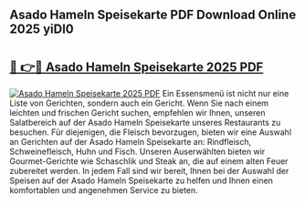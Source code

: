 ## Asado Hameln Speisekarte PDF Download Online 2025 yiDI0

# <h2><a href="http://gc8ucmr.nevu.top/?p=Asado+Hameln+Speisekarte">🔗 👉🔴 Asado Hameln Speisekarte 2025 PDF</a></h2>

[![Asado Hameln Speisekarte 2025 PDF](https://i.imgur.com/dBaPXMq.png)](http://gc8ucmr.nevu.top/?p=Asado+Hameln+Speisekarte)
Ein Essensmenü ist nicht nur eine Liste von Gerichten, sondern auch ein Gericht. Wenn Sie nach einem leichten und frischen Gericht suchen, empfehlen wir Ihnen, unseren Salatbereich auf der Asado Hameln Speisekarte unseres Restaurants zu besuchen. Für diejenigen, die Fleisch bevorzugen, bieten wir eine Auswahl an Gerichten auf der Asado Hameln Speisekarte an: Rindfleisch, Schweinefleisch, Huhn und Fisch. Unseren Auserwählten bieten wir Gourmet-Gerichte wie Schaschlik und Steak an, die auf einem alten Feuer zubereitet werden. In jedem Fall sind wir bereit, Ihnen bei der Auswahl der Speisen auf der Asado Hameln Speisekarte zu helfen und Ihnen einen komfortablen und angenehmen Service zu bieten.
